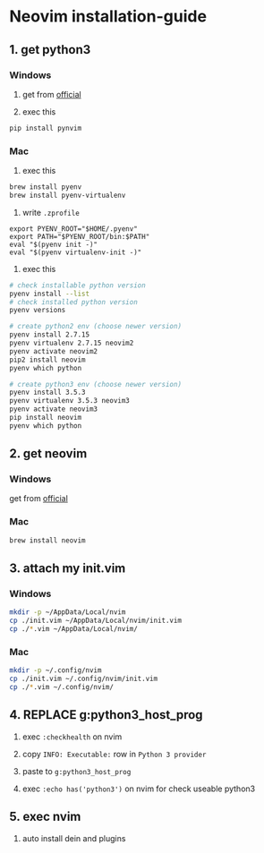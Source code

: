 # Neovim installation-guide

## 1. get python3

### Windows

1. get from [official](https://www.python.org/)

1. exec this
  ```bash
  pip install pynvim
  ```

### Mac

1. exec this

```zsh
brew install pyenv
brew install pyenv-virtualenv
```

1. write `.zprofile`

```.zprofile
export PYENV_ROOT="$HOME/.pyenv"
export PATH="$PYENV_ROOT/bin:$PATH"
eval "$(pyenv init -)"
eval "$(pyenv virtualenv-init -)"
```

1. exec this

```zsh
# check installable python version
pyenv install --list
# check installed python version
pyenv versions

# create python2 env (choose newer version)
pyenv install 2.7.15
pyenv virtualenv 2.7.15 neovim2
pyenv activate neovim2
pip2 install neovim
pyenv which python

# create python3 env (choose newer version)
pyenv install 3.5.3
pyenv virtualenv 3.5.3 neovim3
pyenv activate neovim3
pip install neovim
pyenv which python
```

## 2. get neovim

### Windows

get from [official](https://github.com/neovim/neovim/releases)

### Mac

```zsh
brew install neovim
```

## 3. attach my init.vim

### Windows

```bash
mkdir -p ~/AppData/Local/nvim
cp ./init.vim ~/AppData/Local/nvim/init.vim
cp ./*.vim ~/AppData/Local/nvim/
```

### Mac

```zsh
mkdir -p ~/.config/nvim
cp ./init.vim ~/.config/nvim/init.vim
cp ./*.vim ~/.config/nvim/
```

## 4. REPLACE g:python3_host_prog

1. exec `:checkhealth` on nvim

1. copy `INFO: Executable:` row in  `Python 3 provider`

1. paste to `g:python3_host_prog`

1. exec `:echo has('python3')` on nvim for check useable python3

## 5. exec nvim

1. auto install dein and plugins
